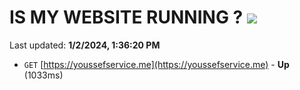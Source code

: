 # IS MY WEBSITE RUNNING ? [![](https://img.shields.io/static/v1?label=Sponsor&message=%E2%9D%A4&logo=GitHub&color=%23fe8e86)](https://github.com/sponsors/<username>)

Last updated: **1/2/2024, 1:36:20 PM**

- `GET` [https://youssefservice.me](https://youssefservice.me) - **Up** (1033ms)

